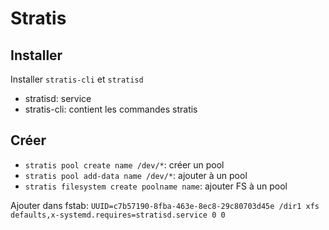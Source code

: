 # Stratis

## Installer

Installer `stratis-cli` et `stratisd`

- stratisd: service
- stratis-cli: contient les commandes stratis

## Créer

- `stratis pool create name /dev/*`: créer un pool
- `stratis pool add-data name /dev/*`: ajouter à un pool
- `stratis filesystem create poolname name`: ajouter FS à un pool

Ajouter dans fstab:
`UUID=c7b57190-8fba-463e-8ec8-29c80703d45e /dir1 xfs defaults,x-systemd.requires=stratisd.service 0 0`